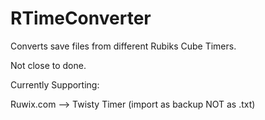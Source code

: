 # RTimeConverter
Converts save files from different Rubiks Cube Timers.


Not close to done. 

Currently Supporting:

Ruwix.com --> Twisty Timer (import as backup NOT as .txt)
